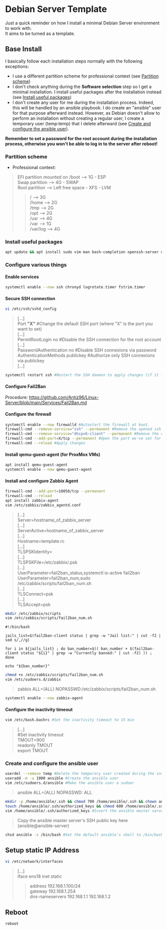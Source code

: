 # Debian Server Template

Just a quick reminder on how I install a minimal Debian Server environment to work with.  
It aims to be turned as a template.

## Base Install

I basically follow each installation steps normally with the following exceptions:

- I use a different partition scheme for professional context (see [Partition scheme](https://github.com/Antiz96/Linux-Server/blob/main/VMs/Debian_Server_Template.md#partition-scheme))
- I don't check anything during the **Software selection** step so I get a minimal installation. I install useful packages after the installation instead (see [Install useful packages](https://github.com/Antiz96/Linux-Server/blob/main/VMs/Debian_Server_Template.md#install-useful-packages))
- I don't create any user for me during the installation process. Indeed, this will be handled by an ansible playbook. I do create an "ansible" user for that purpose afterward instead. However, as Debian doesn't allow to perform an installation without creating a regular user, I create a temporary user (temp:temp) that I delete afterward (see [Create and configure the ansible user](https://github.com/Antiz96/Linux-Server/blob/main/VMs/Debian_Server_Template.md#create-and-configure-the-ansible-user)).

**Remember to set a password for the root account during the installation process, otherwise you won't be able to log in to the server after reboot!**

### Partition scheme

- Professional context:

> EFI partition mounted on /boot --> 1G - ESP  
> Swap partition --> 4G - SWAP  
> Root partition --> Left free space - XFS - LVM  
> > / --> 3G  
> > /home --> 2G  
> > /tmp --> 2G  
> > /opt --> 2G  
> > /usr --> 4G  
> > /var --> 1G  
> > /var/log --> 4G

### Install useful packages

```bash
apt update && apt install sudo vim man bash-completion openssh-server dnsutils traceroute rsync zip unzip diffutils firewalld mlocate htop curl openssl telnet chrony wget logrotate fail2ban
```

### Configure various things

#### Enable services

```bash
systemctl enable --now ssh chronyd logrotate.timer fstrim.timer
```

#### Secure SSH connection

```bash
vi /etc/ssh/sshd_config
```

> [...]  
> Port **"X"** #Change the default SSH port (where "X" is the port you want to set)  
> [...]  
> PermitRootLogin no #Disable the SSH connection for the root account  
> [...]  
> PasswordAuthentication no #Disable SSH connexions via password  
> AuthenticationMethods publickey #Authorize only SSH connexions via publickey  
> [...]

```bash
systemctl restart ssh #Restart the SSH daemon to apply changes (if it fails, you probably have to configure firewalld to accept the port you set first)
```

#### Configure Fail2Ban

Procedure: <https://github.com/Antiz96/Linux-Server/blob/main/Services/Fail2Ban.md>

#### Configure the firewall

```bash
systemctl enable --now firewalld #Autostart the firewall at boot.
firewall-cmd --remove-service="ssh" --permanent #Remove the opened ssh port by default as my PC doesn't run a ssh server.
firewall-cmd --remove-service="dhcpv6-client" --permanent #Remove the opened DHCPV6-client port by default as I don't use it.
firewall-cmd --add-port=X/tcp --permanent #Open the port we've set for SSH (replace "X" by the port)
firewall-cmd --reload #Apply changes
```

#### Install qemu-guest-agent (for ProxMox VMs)

```bash
apt install qemu-guest-agent
systemctl enable --now qemu-guest-agent
```

#### Install and configure Zabbix Agent

```bash
firewall-cmd --add-port=10050/tcp --permanent
firewall-cmd --reload
apt install zabbix-agent
vim /etc/zabbix/zabbix_agentd.conf
```

> [...]  
> Server=hostname_of_zabbix_server  
> [...]  
> ServerActive=hostname_of_zabbix_server  
> [...]  
> Hostname=template.rc  
> [...]  
> TLSPSKIdentity=  
> [...]  
> TLSPSKFile=/etc/zabbix/.psk  
> [...]  
> UserParameter=fail2ban_status,systemctl is-active fail2ban  
> UserParameter=fail2ban_num,sudo /etc/zabbix/scripts/fail2ban_num.sh  
> [...]  
> TLSConnect=psk  
> [...]  
> TLSAccept=psk

```bash
mkdir /etc/zabbix/scripts
vim /etc/zabbix/scripts/fail2ban_num.sh
```

```text
#!/bin/bash

jails_list=$(fail2ban-client status | grep -w "Jail list:" | cut -f2 | sed s/,//g)

for i in ${jails_list} ; do ban_number=$(( ban_number + $(fail2ban-client status "${i}" | grep -w "Currently banned:" | cut -f2) )) ; done

echo "${ban_number}"
```

```bash
chmod +x /etc/zabbix/scripts/fail2ban_num.sh
vim /etc/sudoers.d/zabbix
```

> zabbix ALL=(ALL) NOPASSWD:/etc/zabbix/scripts/fail2ban_num.sh

```bash
systemctl enable --now zabbix-agent
```

#### Configure the inactivity timeout

```bash
vim /etc/bash.bashrc #Set the inactivity timeout to 15 min
```

> [...]  
> #Set inactivity timeout  
> TMOUT=900  
> readonly TMOUT  
> export TMOUT

### Create and configure the ansible user

```bash
userdel --remove temp #Delete the temporary user created during the installation
useradd -m -u 1000 ansible #Create the ansible user
vim /etc/sudoers.d/ansible #Make the ansible user a sudoer
```

> ansible ALL=(ALL) NOPASSWD: ALL

```bash
mkdir -p /home/ansible/.ssh && chmod 700 /home/ansible/.ssh && chown ansible: /home/ansible/.ssh
touch /home/ansible/.ssh/authorized_keys && chmod 600 /home/ansible/.ssh/authorized_keys && chown ansible: /home/ansible/.ssh/authorized_keys #Create the authorized_keys file for the user ansible
vim /home/ansible/.ssh/authorized_keys #Insert the ansible master server's SSH public key in it (ansible@ansible-server)
```

> Copy the ansible master server's SSH public key here (ansible@ansible-server)

```bash
chsd ansible -s /bin/bash #Set the default ansible's shell to /bin/bash
```

## Setup static IP Address

```bash
vi /etc/network/interfaces
```

> [...]  
> iface ens18 inet static  
> > address 192.168.1.100/24  
> > gateway 192.168.1.254  
> > dns-nameservers 192.168.1.1 192.168.1.2

## Reboot

```bash
reboot
```
